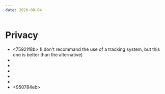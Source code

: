 ```yaml
---
date: 2020-08-04
---
```


# Privacy

* <75921f8b> (I don't recommand the use of a tracking system, but this one is
  better than the alternative)
* <cff481d1>
* <f194572c>
* <a633b052>
* <d82934e3>
* <a58480e1>
* <950784eb>

